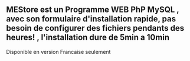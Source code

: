 MEStore est un Programme WEB PhP MySQL , avec son formulaire d'installation rapide, pas besoin de configurer des fichiers pendants des heures! , l'installation dure de 5min a 10min
---------------------
Disponible en version Francaise seulement